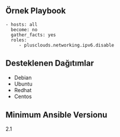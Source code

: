 Örnek Playbook
----------------
    - hosts: all
      become: no
      gather_facts: yes
      roles:
         - plusclouds.networking.ipv6.disable

Desteklenen Dağıtımlar
-------
* Debian
* Ubuntu
* Redhat
* Centos

Minimum Ansible Versionu
-------
2.1
